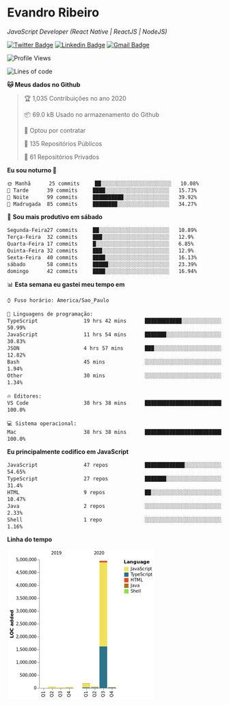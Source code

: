 # Evandro **Ribeiro**

*JavaScript Developer (React Native | ReactJS | NodeJS)*

[![Twitter Badge](https://img.shields.io/badge/-@ribeiroevandro-201B2D?style=flat-square&labelColor=201B2D&logo=twitter&logoColor=white&link=https://twitter.com/ribeiroevandro)](https://twitter.com/ribeiroevandro) 
[![Linkedin Badge](https://img.shields.io/badge/-Evandro%20Ribeiro-201B2D?style=flat-square&logo=Linkedin&logoColor=white&link=https://www.linkedin.com/in/ribeiroevandro)](https://www.linkedin.com/in/ribeiroevandro) 
[![Gmail Badge](https://img.shields.io/badge/-oi@ribeiroevandro.com.br-201B2D?style=flat-square&logo=Gmail&logoColor=white&link=mailto:oi@ribeiroevandro.com.br)](mailto:oi@ribeiroevandro.com.br)


<!--START_SECTION:waka-->
![Profile Views](http://img.shields.io/badge/Visualizac%C3%B5es%20do%20perfil-3-blue)

![Lines of code](https://img.shields.io/badge/Desde%20o%20Hello%20World%20eu%20escrevi-12.0%20million%20linhas%20de%20c%C3%B3digo-blue)

**🐱 Meus dados no Github** 

> 🏆 1,035 Contribuições no ano 2020
 > 
> 📦 69.0 kB Usado no armazenamento do Github 
 > 
> 💼 Optou por contratar
 > 
> 📜 135 Repositórios Públicos
 > 
> 🔑 61 Repositórios Privados 

**Eu sou noturno 🦉** 

```text
🌞 Manhã      25 commits     ██░░░░░░░░░░░░░░░░░░░░░░░   10.08% 
🌆 Tarde      39 commits     ████░░░░░░░░░░░░░░░░░░░░░   15.73% 
🌃 Noite      99 commits     ██████████░░░░░░░░░░░░░░░   39.92% 
🌙 Madrugada  85 commits     ████████░░░░░░░░░░░░░░░░░   34.27%

```
📅 **Sou mais produtivo em sábado** 

```text
Segunda-Feira27 commits     ██░░░░░░░░░░░░░░░░░░░░░░░   10.89% 
Terça-Feira  32 commits     ███░░░░░░░░░░░░░░░░░░░░░░   12.9% 
Quarta-Feira 17 commits     █░░░░░░░░░░░░░░░░░░░░░░░░   6.85% 
Quinta-Feira 32 commits     ███░░░░░░░░░░░░░░░░░░░░░░   12.9% 
Sexta-Feira  40 commits     ████░░░░░░░░░░░░░░░░░░░░░   16.13% 
sábado       58 commits     █████░░░░░░░░░░░░░░░░░░░░   23.39% 
domingo      42 commits     ████░░░░░░░░░░░░░░░░░░░░░   16.94%

```


📊 **Esta semana eu gastei meu tempo em** 

```text
⌚︎ Fuso horário: America/Sao_Paulo

💬 Linguagens de programação: 
TypeScript               19 hrs 42 mins      ████████████░░░░░░░░░░░░░   50.99% 
JavaScript               11 hrs 54 mins      ███████░░░░░░░░░░░░░░░░░░   30.83% 
JSON                     4 hrs 57 mins       ███░░░░░░░░░░░░░░░░░░░░░░   12.82% 
Bash                     45 mins             ░░░░░░░░░░░░░░░░░░░░░░░░░   1.94% 
Other                    30 mins             ░░░░░░░░░░░░░░░░░░░░░░░░░   1.34%

🔥 Editores: 
VS Code                  38 hrs 38 mins      █████████████████████████   100.0%

💻 Sistema operacional: 
Mac                      38 hrs 38 mins      █████████████████████████   100.0%

```

**Eu principalmente codifico em JavaScript** 

```text
JavaScript               47 repos            █████████████░░░░░░░░░░░░   54.65% 
TypeScript               27 repos            ███████░░░░░░░░░░░░░░░░░░   31.4% 
HTML                     9 repos             ██░░░░░░░░░░░░░░░░░░░░░░░   10.47% 
Java                     2 repos             ░░░░░░░░░░░░░░░░░░░░░░░░░   2.33% 
Shell                    1 repo              ░░░░░░░░░░░░░░░░░░░░░░░░░   1.16%

```


**Linha do tempo**

![Chart not found](https://github.com/ribeiroevandro/ribeiroevandro/blob/master/charts/bar_graph.png) 


<!--END_SECTION:waka-->
